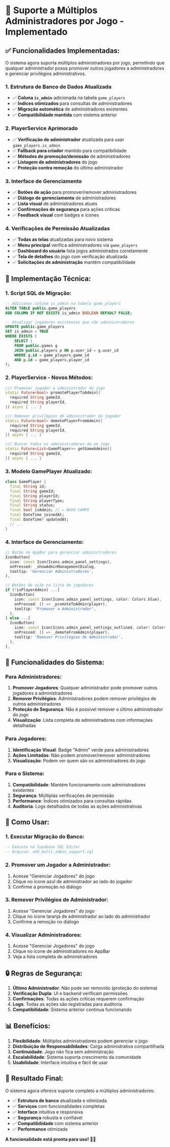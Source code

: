 # 👑 Suporte a Múltiplos Administradores por Jogo - Implementado

## ✅ **Funcionalidades Implementadas:**

O sistema agora suporta múltiplos administradores por jogo, permitindo que qualquer administrador possa promover outros jogadores a administradores e gerenciar privilégios administrativos.

### **1. Estrutura de Banco de Dados Atualizada**
- ✅ **Coluna `is_admin`** adicionada na tabela `game_players`
- ✅ **Índices otimizados** para consultas de administradores
- ✅ **Migração automática** de administradores existentes
- ✅ **Compatibilidade mantida** com sistema anterior

### **2. PlayerService Aprimorado**
- ✅ **Verificação de administrador** atualizada para usar `game_players.is_admin`
- ✅ **Fallback para criador** mantido para compatibilidade
- ✅ **Métodos de promoção/demissão** de administradores
- ✅ **Listagem de administradores** do jogo
- ✅ **Proteção contra remoção** do último administrador

### **3. Interface de Gerenciamento**
- ✅ **Botões de ação** para promover/remover administradores
- ✅ **Diálogo de gerenciamento** de administradores
- ✅ **Lista visual** de administradores atuais
- ✅ **Confirmações de segurança** para ações críticas
- ✅ **Feedback visual** com badges e ícones

### **4. Verificações de Permissão Atualizadas**
- ✅ **Todas as telas** atualizadas para novo sistema
- ✅ **Menu principal** verifica administradores via `game_players`
- ✅ **Dashboard do usuário** lista jogos administrados corretamente
- ✅ **Tela de detalhes** do jogo com verificação atualizada
- ✅ **Solicitações de administração** mantém compatibilidade

## 🔧 **Implementação Técnica:**

### **1. Script SQL de Migração:**
```sql
-- Adicionar coluna is_admin na tabela game_players
ALTER TABLE public.game_players 
ADD COLUMN IF NOT EXISTS is_admin BOOLEAN DEFAULT FALSE;

-- Atualizar jogadores existentes que são administradores
UPDATE public.game_players 
SET is_admin = TRUE
WHERE EXISTS (
    SELECT 1 
    FROM public.games g
    JOIN public.players p ON p.user_id = g.user_id
    WHERE g.id = game_players.game_id 
    AND p.id = game_players.player_id
);
```

### **2. PlayerService - Novos Métodos:**
```dart
/// Promover jogador a administrador do jogo
static Future<bool> promotePlayerToAdmin({
  required String gameId,
  required String playerId,
}) async { ... }

/// Remover privilégios de administrador do jogador
static Future<bool> demotePlayerFromAdmin({
  required String gameId,
  required String playerId,
}) async { ... }

/// Buscar todos os administradores de um jogo
static Future<List<GamePlayer>> getGameAdmins({
  required String gameId,
}) async { ... }
```

### **3. Modelo GamePlayer Atualizado:**
```dart
class GamePlayer {
  final String id;
  final String gameId;
  final String playerId;
  final String playerType;
  final String status;
  final bool isAdmin; // ← NOVO CAMPO
  final DateTime joinedAt;
  final DateTime? updatedAt;
  // ...
}
```

### **4. Interface de Gerenciamento:**
```dart
// Botão no AppBar para gerenciar administradores
IconButton(
  icon: const Icon(Icons.admin_panel_settings),
  onPressed: _showAdminManagementDialog,
  tooltip: 'Gerenciar Administradores',
),

// Botões de ação na lista de jogadores
if (!isPlayerAdmin) ...[
  IconButton(
    icon: const Icon(Icons.admin_panel_settings, color: Colors.blue),
    onPressed: () => _promoteToAdmin(player),
    tooltip: 'Promover a Administrador',
  ),
] else ...[
  IconButton(
    icon: const Icon(Icons.admin_panel_settings_outlined, color: Colors.orange),
    onPressed: () => _demoteFromAdmin(player),
    tooltip: 'Remover Privilégios de Administrador',
  ),
],
```

## 🎯 **Funcionalidades do Sistema:**

### **Para Administradores:**
1. **Promover Jogadores**: Qualquer administrador pode promover outros jogadores a administradores
2. **Remover Privilégios**: Administradores podem remover privilégios de outros administradores
3. **Proteção de Segurança**: Não é possível remover o último administrador do jogo
4. **Visualização**: Lista completa de administradores com informações detalhadas

### **Para Jogadores:**
1. **Identificação Visual**: Badge "Admin" verde para administradores
2. **Ações Limitadas**: Não podem promover/remover administradores
3. **Visualização**: Podem ver quem são os administradores do jogo

### **Para o Sistema:**
1. **Compatibilidade**: Mantém funcionamento com administradores existentes
2. **Segurança**: Múltiplas verificações de permissão
3. **Performance**: Índices otimizados para consultas rápidas
4. **Auditoria**: Logs detalhados de todas as ações administrativas

## 🚀 **Como Usar:**

### **1. Executar Migração do Banco:**
```sql
-- Execute no Supabase SQL Editor
-- Arquivo: add_multi_admin_support.sql
```

### **2. Promover um Jogador a Administrador:**
1. Acesse "Gerenciar Jogadores" do jogo
2. Clique no ícone azul de administrador ao lado do jogador
3. Confirme a promoção no diálogo

### **3. Remover Privilégios de Administrador:**
1. Acesse "Gerenciar Jogadores" do jogo
2. Clique no ícone laranja de administrador ao lado do administrador
3. Confirme a remoção no diálogo

### **4. Visualizar Administradores:**
1. Acesse "Gerenciar Jogadores" do jogo
2. Clique no ícone de administradores no AppBar
3. Veja a lista completa de administradores

## 🔒 **Regras de Segurança:**

1. **Último Administrador**: Não pode ser removido (proteção do sistema)
2. **Verificação Dupla**: UI e backend verificam permissões
3. **Confirmações**: Todas as ações críticas requerem confirmação
4. **Logs**: Todas as ações são registradas para auditoria
5. **Compatibilidade**: Sistema anterior continua funcionando

## 📊 **Benefícios:**

1. **Flexibilidade**: Múltiplos administradores podem gerenciar o jogo
2. **Distribuição de Responsabilidades**: Carga administrativa compartilhada
3. **Continuidade**: Jogo não fica sem administração
4. **Escalabilidade**: Sistema suporta crescimento da comunidade
5. **Usabilidade**: Interface intuitiva e fácil de usar

## 🎉 **Resultado Final:**

O sistema agora oferece suporte completo a múltiplos administradores:

- ✅ **Estrutura de banco** atualizada e otimizada
- ✅ **Serviços** com funcionalidades completas
- ✅ **Interface** intuitiva e responsiva
- ✅ **Segurança** robusta e confiável
- ✅ **Compatibilidade** com sistema anterior
- ✅ **Performance** otimizada

**A funcionalidade está pronta para uso!** 🚀✅




